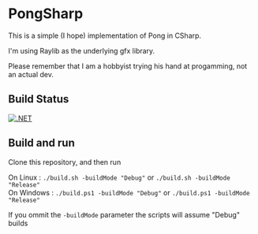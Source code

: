 # PongSharp

This is a simple (I hope) implementation of Pong in CSharp.

I'm using Raylib as the underlying gfx library.

Please remember that I am a hobbyist trying his hand at progamming, not an actual dev.

## Build Status

[![.NET](https://github.com/TheNoviceProspect/PongSharp/actions/workflows/dotnet.yml/badge.svg?branch=main&event=push)](https://github.com/TheNoviceProspect/PongSharp/actions/workflows/dotnet.yml)

## Build and run

Clone this repository, and then run

On Linux : `./build.sh -buildMode "Debug"` or `./build.sh -buildMode "Release"`  
On Windows : `./build.ps1 -buildMode "Debug"` or `./build.ps1 -buildMode "Release"`

If you ommit the `-buildMode` parameter the scripts will assume "Debug" builds